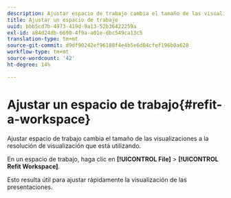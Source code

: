 ```yaml
---
description: Ajustar espacio de trabajo cambia el tamaño de las visualizaciones a la resolución de visualización que está utilizando.
title: Ajustar un espacio de trabajo
uuid: bbb5cd7b-4973-419d-9a13-52b36422259a
exl-id: a84d24db-6690-4f9a-a01e-dbc549ca13c5
translation-type: tm+mt
source-git-commit: d9df90242ef96188f4e4b5e6d04cfef196b0a628
workflow-type: tm+mt
source-wordcount: '42'
ht-degree: 14%

---
```


# Ajustar un espacio de trabajo{#refit-a-workspace}

Ajustar espacio de trabajo cambia el tamaño de las visualizaciones a la resolución de visualización que está utilizando.

En un espacio de trabajo, haga clic en **[!UICONTROL File]** > **[!UICONTROL Refit Workspace]**.

Esto resulta útil para ajustar rápidamente la visualización de las presentaciones.
